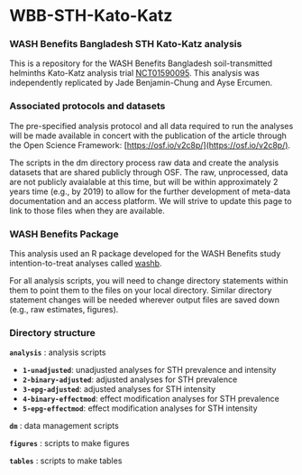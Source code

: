 # WBB-STH-Kato-Katz
### WASH Benefits Bangladesh STH Kato-Katz analysis

This is a repository for the WASH Benefits Bangladesh soil-transmitted helminths Kato-Katz analysis trial [NCT01590095](https://clinicaltrials.gov/ct2/show/NCT01590095). This analysis was independently replicated by Jade Benjamin-Chung and Ayse Ercumen. 

### Associated protocols and datasets

The pre-specified analysis protocol and all data required to run the analyses will be made available in concert with the publication of the article through the Open Science Framework: [https://osf.io/v2c8p/](https://osf.io/v2c8p/).

The scripts in the dm directory process raw data and create the analysis datasets that are shared publicly through OSF. The raw, unprocessed, data are not publicly avaialable at this time, but will be within approximately 2 years time (e.g., by 2019) to allow for the further development of meta-data documentation and an access platform. We will strive to update this page to link to those files when they are available.

### WASH Benefits Package

This analysis used an R package developed for the WASH Benefits study intention-to-treat analyses called [washb](https://github.com/ben-arnold/washb). 

For all analysis scripts, you will need to change directory statements within them to point them to the files on your local directory. Similar directory statement changes will be needed wherever output files are saved down (e.g., raw estimates, figures).

### Directory structure

**`analysis`** : analysis scripts

* **`1-unadjusted`**: unadjusted analyses for STH prevalence and intensity
* **`2-binary-adjusted`**: adjusted analyses for STH prevalence 
* **`3-epg-adjusted`**: adjusted analyses for STH intensity
* **`4-binary-effectmod`**: effect modification analyses for STH prevalence 
* **`5-epg-effectmod`**: effect modification analyses for STH intensity

**`dm`** : data management scripts

**`figures`** : scripts to make figures

**`tables`** : scripts to make tables

